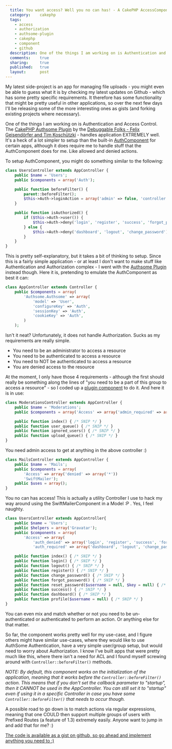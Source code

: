 ```yaml
---
  title: You want access? Well you no can has! - A CakePHP AccessComponent
  category:    cakephp
  tags:
    - access
    - authorization
    - authsome-plugin
    - cakephp
    - component
    - github
  description: One of the things I am working on is Authentication and Access Control. While Authsome Component takes care of authentication, we still need something more.
  comments:    true
  sharing:     true
  published:   true
  layout:      post
---
```


My latest side-project is an app for managing file uploads - you might even be able to guess what it is by checking my latest updates on Github - which has some pretty specific requirements. It therefore has some functionality that might be pretty useful in other applications, so over the next few days I'll be releasing some of the more interesting ones as gists (and forking existing projects where necessary).

One of the things I am working on is Authentication and Access Control. The [CakePHP Authsome Plugin](http://github.com/felixge/cakephp-authsome) by the [Debuggable Folks - Felix Geisendörfer and Tim Koschützki](http://debuggable.com/) - handles application EXTREMELY well. It's a heck of a lot simpler to setup than the built-in [AuthComponent](http://api.cakephp.org/class/auth-component) for certain apps, although it does require me to handle stuff that the AuthComponent does for me. Like allowed and denied actions.

To setup AuthComponent, you might do something similar to the following:

```php
class UsersController extends AppController {
    public $name = 'Users';
    public $components = array('Auth');

    public function beforeFilter() {
        parent::beforeFilter();
        $this->Auth->loginAction = array('admin' => false, 'controller' => 'users', 'action' => 'login');
    }

    public function isAuthorized() {
        if ($this->Auth->user()) {
            $this->Auth->deny('login', 'register', 'success', 'forgot_password', 'reset_password');
        } else {
            $this->Auth->deny('dashboard', 'logout', 'change_password');
        }
    }
}
```

This is pretty self-explanatory, but it takes a bit of thinking to setup. Since this is a fairly simple application - or at least I don't want to make stuff like Authentication and Authorization complex - I went with the  [Authsome Plugin](http://github.com/felixge/cakephp-authsome) instead though. Here it is, pretending to emulate the AuthComponent as best it can:

```php
class AppController extends Controller {
    public $components = array(
        'Authsome.Authsome' => array(
            'model' => 'User',
            'configureKey' => 'Auth',
            'sessionKey' => 'Auth',
            'cookieKey' => 'Auth',
        )
    );
```

Isn't it neat? Unfortunately, it does not handle Authorization. Sucks as my requirements are really simple.

 - You need to be an administrator to access a resource
 - You need to be authenticated to access a resource
 - You need to NOT be authenticated to access a resource
 - You are denied access to the resource

At the moment, I only have those 4 requirements - although the first should really be something along the lines of "you need to be a part of this group to access a resource" - so I coded up a [plugin component](https://github.com/josegonzalez/cakephp-sanction) to do it. And here it is in use:

```php
class ModerationsController extends AppController {
    public $name = 'Moderations';
    public $components = array('Access' => array('admin_required' => array('*')));

    public function index() { /* SNIP */ }
    public function user_queue() { /* SNIP */ }
    public function ignored_users() { /* SNIP */ }
    public function upload_queue() { /* SNIP */ }
}
```

You need admin access to get at anything in the above controller :)

```php
class MailsController extends AppController {
    public $name = 'Mails';
    public $components = array(
        'Access' => array('denied' => array('*'))
        'SwiftMailer');
    public $uses = array();
}
```

You no can has access! This is actually a utility Controller I use to hack my way around using the SwiftMailerComponent in a Model :P . Yes, I feel naughty.

```php
class UsersController extends AppController{
    public $name = 'Users';
    public $helpers = array('Gravatar');
    public $components = array(
        'Access' => array(
            'auth_denied' => array('login', 'register', 'success', 'forgot_password', 'reset_password'),
            'auth_required' => array('dashboard', 'logout', 'change_password')));

    public function index() { /* SNIP */ }
    public function login() { /* SNIP */ }
    public function logout() { /* SNIP */ }
    public function register() { /* SNIP */ }
    public function change_password() { /* SNIP */ }
    public function forgot_password() { /* SNIP */ }
    public function reset_password($username = null, $key = null) { /* SNIP */ }
    public function success() { /* SNIP */ }
    public function dashboard() { /* SNIP */ }
    public function profile($username = null) { /* SNIP */ }
}
```

You can even mix and match whether or not you need to be un-authenticated or authenticated to perform an action. Or anything else for that matter.

So far, the component works pretty well for my use-case, and I figure others might have similar use-cases, where they would like to use AuthSome Authentication, have a very simple user/group setup, but would need to worry about Authorization. I know I've built apps that were pretty much like this, where there isn't a need for ACL and I found myself screwing around with `Controller::beforeFilter()` methods.

_NOTE: By default, this component works on the initialization of the application, meaning that it works before the `Controller::beforeFilter()` action. This means that if you don't set the callback parameter to "startup", then it CANNOT be used in the AppController. You can still set it to "startup" even if using it in a specific Controller in case you have some `Controller::beforeFilter()` that needs to occur though._

A possible road to go down is to match actions via regular expressions, meaning that one COULD then support multiple groups of users with Prefixed Routes (a feature of 1.3) extremely easily. Anyone want to jump in and add that for me? :)

[The code is available as a gist on github, so go ahead and implement anything you need to :)](http://gist.github.com/276000)

